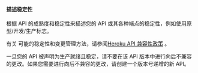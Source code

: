 #### 描述稳定性

根据 API 的成熟度和稳定性来描述您的 API 或其各种端点的稳定性，例如使用原型/开发/生产标志。
     
有关 可能的稳定性和变更管理方法，请参阅[Heroku API 兼容性政策](https://devcenter.heroku.com/articles/api-compatibility-policy) 。
     
一旦您的 API 被声明为生产就绪且稳定，请不要在该 API 版本中进行向后不兼容的更改。如果您需要进行向后不兼容的更改，请创建一个版本号递增的新 API。
